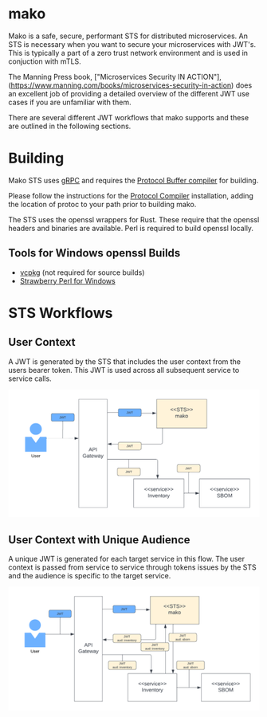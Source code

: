 # mako
 
Mako is a safe, secure, performant STS for distributed microservices. An STS is necessary when you want to secure your microservices with JWT's. This is typically a part of a zero trust network environment and is used in conjuction with mTLS. 

The Manning Press book, ["Microservices Security IN ACTION"],(https://www.manning.com/books/microservices-security-in-action) does an excellent job of providing a detailed overview of the different JWT use cases if you are unfamiliar with them.

There are several different JWT workflows that mako supports and these are outlined in the following sections.

# Building

Mako STS uses [gRPC](https://grpc.io/) and requires the [Protocol Buffer compiler](https://github.com/protocolbuffers/protobuf#protocol-compiler-installation) for building.

Please follow the instructions for the [Protocol Compiler](https://github.com/protocolbuffers/protobuf#protocol-compiler-installation) installation, adding the location of protoc to your path prior to building mako.

The STS uses the openssl wrappers for Rust. These require that the openssl headers and binaries are available. Perl is required to build openssl locally.

## Tools for Windows openssl Builds
* [vcpkg](https://vcpkg.io/en/getting-started.html) (not required for source builds)
* [Strawberry Perl for Windows](https://strawberryperl.com/)

# STS Workflows

## User Context
A JWT is generated by the STS that includes the user context from the users bearer token. This JWT is used across all subsequent service to service calls.

![Mako STS Shared](images/mako-sts-shared_jwt.png)


## User Context with Unique Audience 
A unique JWT is generated for each target service in this flow. The user context is passed from service to service through tokens issues by the STS and the audience is specific to the target service.

![Mako STS Unique Audience](images/mako-sts-unique_jwt.png)




